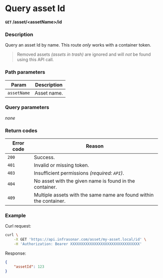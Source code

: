 # Query asset Id
**`GET` /asset/<assetName\>/id**

### Description
Query an asset Id by name. This route _only_ works with a container token.

> Removed assets _(assets in trash)_ are ignored and will _not_ be found using this API call.

### Path parameters
Param               | Description
--------------------|-------------
`assetName`         | Asset name.

### Query parameters
_none_

### Return codes
Error code  | Reason
------------|--------
`200`       | Success.
`401`       | Invalid or missing token.
`403`       | Insufficient permissions _(required: `API`)_.
`404`       | No asset with the given name is found in the container.
`409`       | Multiple assets with the same name are found within the container.

### Example
Curl request:
```bash
curl \
    -X GET 'https://api.infrasonar.com/asset/my-asset.local/id' \
    -H 'Authorization: Bearer XXXXXXXXXXXXXXXXXXXXXXXXXXXXXXXX'
```

Response:
```json
{
    "assetId": 123
}
```
